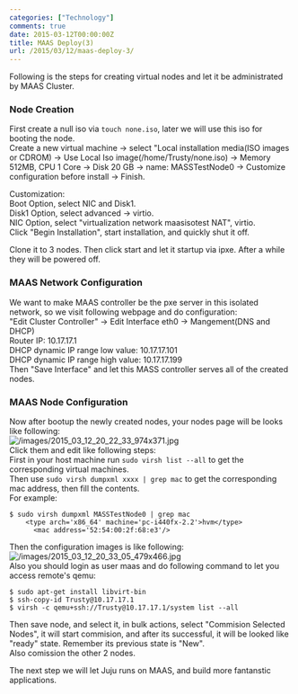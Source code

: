 ```yaml
---
categories: ["Technology"]
comments: true
date: 2015-03-12T00:00:00Z
title: MAAS Deploy(3)
url: /2015/03/12/maas-deploy-3/
---
```


Following is the steps for creating virtual nodes and let it be administrated by MAAS Cluster.   
### Node Creation
First create a null iso via `touch none.iso`, later we will use this iso for booting the node.    
Create a new virtual machine -> select "Local installation media(ISO images or CDROM) -> Use Local Iso image(/home/Trusty/none.iso) -> Memory 512MB, CPU 1 Core -> Disk 20 GB ->  name: MASSTestNode0 -> Customize configuration before install -> Finish.    

Customization:   
Boot Option, select NIC and Disk1.    
Disk1 Option, select advanced -> virtio.   
NIC Option, select "virtualization network maasisotest NAT", virtio.    
Click "Begin Installation", start installation, and quickly shut it off.      

Clone it to 3 nodes. Then click start and let it startup via ipxe. After a while they will be powered off.      

### MAAS Network Configuration
We want to make MAAS controller be the pxe server in this isolated network, so we visit following webpage and do configuration:   
"Edit Cluster Controller" -> Edit Interface eth0 -> Mangement(DNS and DHCP)    
Router IP: 10.17.17.1    
DHCP dynamic IP range low value: 10.17.17.101   
DHCP dynamic IP range high value: 10.17.17.199    
Then "Save Interface" and let this MASS controller serves all of the created nodes.   

### MAAS Node Configuration
Now after bootup the newly created nodes, your nodes page will be looks like following:    
![/images/2015_03_12_20_22_33_974x371.jpg](/images/2015_03_12_20_22_33_974x371.jpg)    
Click them and edit like following steps:    
First in your host machine run `sudo virsh list --all` to get the corresponding virtual machines.    
Then use `sudo virsh dumpxml xxxx | grep mac` to get the corresponding mac address, then fill the contents.     
For example:    

```
$ sudo virsh dumpxml MASSTestNode0 | grep mac
    <type arch='x86_64' machine='pc-i440fx-2.2'>hvm</type>
      <mac address='52:54:00:2f:68:e3'/>

```
Then the configuration images is like following:    
![/images/2015_03_12_20_33_05_479x466.jpg](/images/2015_03_12_20_33_05_479x466.jpg)    
Also you should login as user maas and do following command to let you access remote's qemu:    

```
$ sudo apt-get install libvirt-bin
$ ssh-copy-id Trusty@10.17.17.1
$ virsh -c qemu+ssh://Trusty@10.17.17.1/system list --all

```
Then save node, and select it, in bulk actions, select "Commision Selected Nodes", it will start commision, and after its successful, it will be looked like "ready" state. Remember its previous state is "New".    
Also comission the other 2 nodes.   

The next step we will let Juju runs on MAAS, and build more fantanstic applications.   

